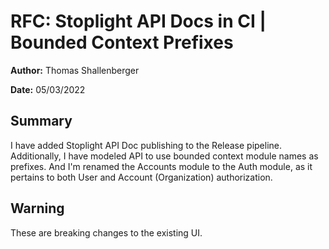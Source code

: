 # RFC: Stoplight API Docs in CI | Bounded Context Prefixes

**Author:** Thomas Shallenberger

**Date:** 05/03/2022

## Summary

I have added Stoplight API Doc publishing to the Release pipeline.
Additionally, I have modeled API to use bounded context module names as prefixes.
And I'm renamed the Accounts module to the Auth module, as it pertains to both User and Account (Organization) authorization.

## Warning

These are breaking changes to the existing UI.
